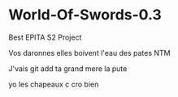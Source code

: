 # World-Of-Swords-0.3
Best EPITA S2 Project

Vos daronnes elles boivent l'eau des pates
NTM

J'vais git add ta grand mere la pute

yo les chapeaux c cro bien